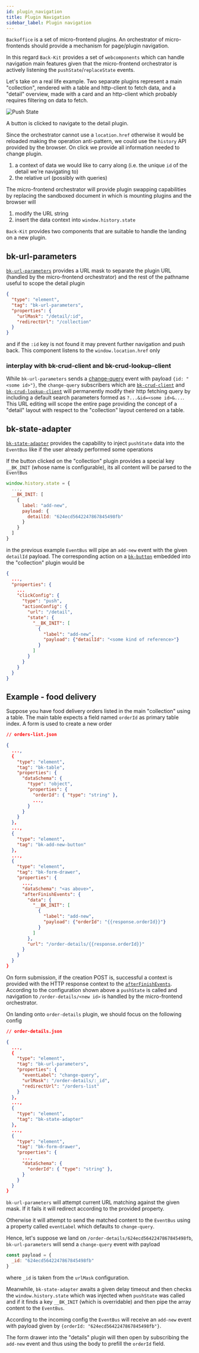 ```yaml
---
id: plugin_navigation
title: Plugin Navigation
sidebar_label: Plugin navigation
---
```

`Backoffice` is a set of micro-frontend plugins. An orchestrator of micro-frontends should provide a mechanism for page/plugin navigation.

In this regard `Back-Kit` provides a set of `webcomponents` which can handle navigation main features given that the micro-frontend orchestrator is
actively listening the `pushState`/`replaceState` events.

Let's take on a real life example. Two separate plugins represent a main "collection", rendered with a table and http-client to fetch data, and a "detail" overview,
made with a card and an http-client which probably requires filtering on data to fetch.

![Push State](img/push-state.png)

A button is clicked to navigate to the detail plugin.

Since the orchestrator cannot use a `location.href` otherwise it would be reloaded making the operation anti-pattern, we could use the `history` API provided by the browser. On click we provide all information needed to change plugin.

1. a context of data we would like to carry along (i.e. the unique `id` of the detail we're navigating to)
2. the relative url (possibly with queries)

The micro-frontend orchestrator will provide plugin swapping capabilities by replacing the sandboxed document
in which is mounting plugins and the browser will

1. modify the URL string
2. insert the data context into `window.history.state`

`Back-Kit` provides two components that are suitable to handle the landing on a new plugin.

## bk-url-parameters

[`bk-url-parameters`](./components/adapters.md#bk-url-parameters) provides a URL mask to separate the plugin URL (handled by the micro-frontend orchestrator) and the rest of the pathname useful to scope the detail plugin

```json
{
  "type": "element",
  "tag": "bk-url-parameters",
  "properties": {
    "urlMask": "/detail/:id",
    "redirectUrl": "/collection"
  }
}
```

and if the `:id` key is not found it may prevent further navigation and push back.
This component listens to the `window.location.href` only

### interplay with bk-crud-client and bk-crud-lookup-client

While `bk-url-parameters` sends a [change-query](./events.md#change-query) event with payload `{id: "<some id>"}`, the `change-query` subscribers which are [`bk-crud-client`](./components/clients.md#bk-crud-client) and [`bk-crud-lookup-client`](./components/clients.md#bk-crud-lookup-client) will permanently modify their http fetching query by including a default search parameters formed as `?...&id=<some id>&...`. This URL editing will scope the entire page providing the concept of a "detail" layout with respect to the "collection" layout centered on a table.

## bk-state-adapter

[`bk-state-adapter`](./components/adapters.md#bk-state-adapter) provides the capability to inject `pushState` data into the `EventBus` like if the user already performed some operations

If the button clicked on the "collection" plugin provides a special key `__BK_INIT` (whose name is configurable), its all content will be parsed to the `EventBus`

```javascript
window.history.state = {
  ...,
  __BK_INIT: [
    {
      label: "add-new",
      payload: {
        detailId: "624ecd5642247867845498fb"
      }
    }
  ]
}
```

in the previous example `EventBus` will pipe an `add-new` event with the given `detailId` payload. The corresponding action on a [`bk-button`](./components/buttons.md#bk-button) embedded into the "collection" plugin would be

```json
{
  ...,
  "properties": {
    ...
    "clickConfig": {
      "type": "push",
      "actionConfig": {
        "url": "/detail",
        "state": {
          "__BK_INIT": [
            {
              "label": "add-new",
              "payload": {"detailId": "<some kind of reference>"}
            }
          ]
        }
      }
    }
  }
}
```

## Example - food delivery

Suppose you have food delivery orders listed in the main "collection" using a table.
The main table expects a field named `orderId` as primary table index. A form is used to create a new
order

```json
// orders-list.json

{
  ...,
  {
    "type": "element",
    "tag": "bk-table",
    "properties": {
      "dataSchema": {
        "type": "object",
        "properties": {
          "orderId": { "type": "string" },
          ...,
        }
      }
    }
  },
  ...,
  {
    "type": "element",
    "tag": "bk-add-new-button"
  },
  ...,
  {
    "type": "element",
    "tag": "bk-form-drawer",
    "properties": {
      ...,
      "dataSchema": "<as above>",
      "afterFinishEvents": {
        "data": {
          "__BK_INIT": [
            {
              "label": "add-new",
              "payload": {"orderId": "{{response.orderId}}"}
            }
          ]
        },
        "url": "/order-details/{{response.orderId}}"
      }
    }
  }
}
```

On form submission, if the creation POST is, successful a context is provided with the HTTP response context to the [`afterFinishEvents`](./components/data_manipulation.md#after-submission).
According to the configuration shown above a `pushState` is called and navigation to `/order-details/<new id>` is handled by the micro-frontend orchestrator.

On landing onto `order-details` plugin, we should focus on the following config

```json
// order-details.json

{
  ...,
  {
    "type": "element",
    "tag": "bk-url-parameters",
    "properties": {
      "eventLabel": "change-query",
      "urlMask": "/order-details/:_id",
      "redirectUrl": "/orders-list"
    }
  },
  ...,
  {
    "type": "element",
    "tag": "bk-state-adapter"
  },
  ...,
  {
    "type": "element",
    "tag": "bk-form-drawer",
    "properties": {
      ...,
      "dataSchema": {
        "orderId": { "type": "string" },
      }
    }
  }
}
```

`bk-url-parameters` will attempt current URL matching against the given mask. If it fails it will
redirect according to the provided property.

Otherwise it will attempt to send the matched content to the `EventBus` using a property called
`eventLabel` which defaults to `change-query`.

Hence, let's suppose we land on `/order-details/624ecd5642247867845498fb`, `bk-url-parameters` will
send a `change-query` event with payload

```javascript
const payload = {
  _id: "624ecd5642247867845498fb"
}
```

where `_id` is taken from the `urlMask` configuration.

Meanwhile, `bk-state-adapter` awaits a given delay timeout and then checks the `window.history.state`
which was injected when `pushState` was called and if it finds a key `__BK_INIT` (which is overridable)
and then pipe the array content to the `EventBus`.

According to the incoming config the `EventBus` will receive an `add-new` event with payload
given by `{orderId: "624ecd5642247867845498fb"}`.

The form drawer into the "details" plugin will then open by subscribing the `add-new` event and
thus using the body to prefill the `orderId` field.
